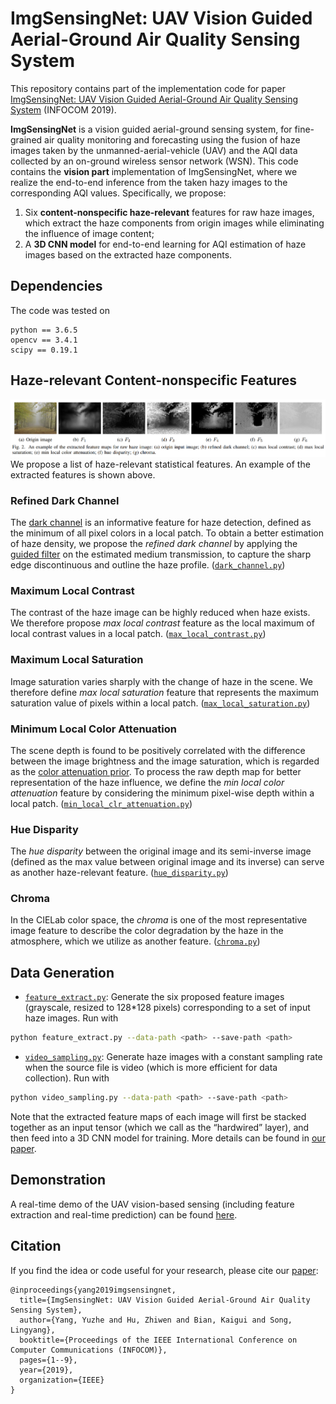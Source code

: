 # ImgSensingNet: UAV Vision Guided Aerial-Ground Air Quality Sensing System

This repository contains part of the implementation code for paper [ImgSensingNet: UAV Vision Guided Aerial-Ground Air Quality Sensing System](http://www.mit.edu/~yuzhe/) (INFOCOM 2019).

__ImgSensingNet__ is a vision guided aerial-ground sensing system, for fine-grained air quality monitoring and forecasting using the fusion of haze images taken by the unmanned-aerial-vehicle (UAV) and the AQI data collected by an on-ground wireless sensor network (WSN).
This code contains the __vision part__ implementation of ImgSensingNet, where we realize the end-to-end inference from the taken hazy images to the corresponding AQI values. Specifically, we propose:
1. Six __content-nonspecific haze-relevant__ features for raw haze images, which extract the haze components from origin images while eliminating the influence of image content;
2. A __3D CNN model__ for end-to-end learning for AQI estimation of haze images based on the extracted haze components.

## Dependencies
The code was tested on
```
python == 3.6.5
opencv == 3.4.1
scipy == 0.19.1
```

## Haze-relevant Content-nonspecific Features
![example](results/example.png)
We propose a list of haze-relevant statistical features. An example of the extracted features is shown above.

### Refined Dark Channel
The [dark channel](https://ieeexplore.ieee.org/abstract/document/5567108) is an informative feature for haze detection, defined as the minimum of all pixel colors in a local patch.
To obtain a better estimation of haze density, we propose the _refined dark channel_ by applying the [guided filter](https://ieeexplore.ieee.org/abstract/document/6319316) on the estimated medium transmission, to capture the sharp edge discontinuous and outline the haze profile. ([`dark_channel.py`](dark_channel.py))

### Maximum Local Contrast
The contrast of the haze image can be highly reduced when haze exists. We therefore propose _max local contrast_ feature as the local maximum of local contrast values in a local patch. ([`max_local_contrast.py`](max_local_contrast.py))

### Maximum Local Saturation
Image saturation varies sharply with the change of haze in the scene. We therefore define _max local saturation_ feature that represents the maximum saturation value of pixels within a local patch. ([`max_local_saturation.py`](max_local_saturation.py))

### Minimum Local Color Attenuation
The scene depth is found to be positively correlated with the difference between the image brightness and the image saturation, which is regarded as the [color attenuation prior](https://ieeexplore.ieee.org/document/7128396). To process the raw depth map for better representation of the haze influence, we define the _min local color attenuation_ feature by considering the minimum pixel-wise depth within a local patch. ([`min_local_clr_attenuation.py`](min_local_clr_attenuation.py))

### Hue Disparity
The _hue disparity_ between the original image and its semi-inverse image (defined as the max value between original image and its inverse) can serve as another haze-relevant feature. ([`hue_disparity.py`](hue_disparity.py))

### Chroma
In the CIELab color space, the _chroma_ is one of the most representative image feature to describe the color degradation by the haze in the atmosphere, which we utilize as another feature. ([`chroma.py`](chroma.py))


## Data Generation
- [`feature_extract.py`](preprocess/feature_extract.py): Generate the six proposed feature images (grayscale, resized to 128\*128 pixels) corresponding to a set of input haze images. Run with
```bash
python feature_extract.py --data-path <path> --save-path <path>
```

- [`video_sampling.py`](preprocess/video_sampling.py): Generate haze images with a constant sampling rate when the source file is video (which is more efficient for data collection). Run with
```bash
python video_sampling.py --data-path <path> --save-path <path>
```

Note that the extracted feature maps of each image will first be stacked together as an input tensor (which we call as the “hardwired” layer), and then feed into a 3D CNN model for training. More details can be found in [our paper]().

## Demonstration
A real-time demo of the UAV vision-based sensing (including feature extraction and real-time prediction) can be found [here](https://www.youtube.com/watch?v=VUn4e-oP0xk).

## Citation
If you find the idea or code useful for your research, please cite our [paper](http://www.mit.edu/~yuzhe/):
```
@inproceedings{yang2019imgsensingnet,
  title={ImgSensingNet: UAV Vision Guided Aerial-Ground Air Quality Sensing System},
  author={Yang, Yuzhe and Hu, Zhiwen and Bian, Kaigui and Song, Lingyang},
  booktitle={Proceedings of the IEEE International Conference on Computer Communications (INFOCOM)},
  pages={1--9},
  year={2019},
  organization={IEEE}
}
```
